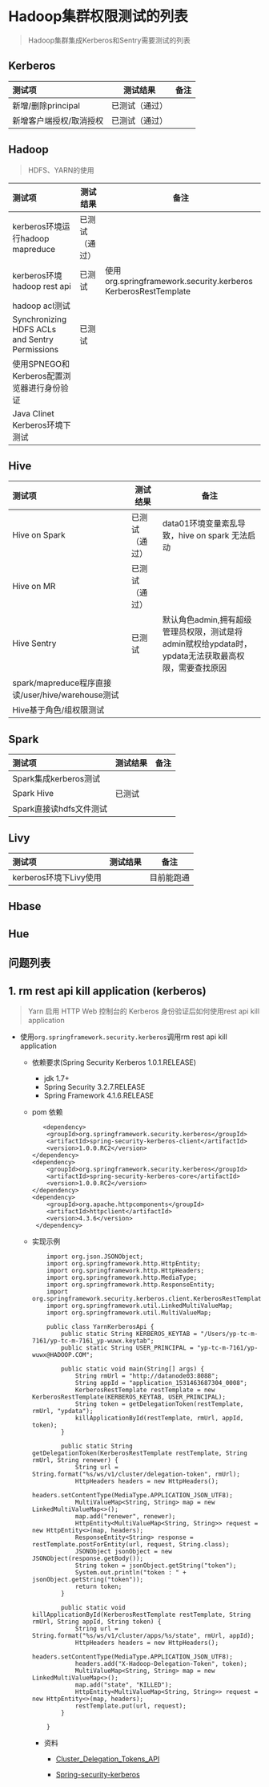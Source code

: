 # Hadoop集群权限测试的列表
> Hadoop集群集成Kerberos和Sentry需要测试的列表


## Kerberos

| 测试项				|测试结果	|备注|
|:------------------|--------|-----|
|新增/删除principal	|已测试（通过）||
|新增客户端授权/取消授权|已测试（通过）||




## Hadoop

> HDFS、YARN的使用


| 测试项				|测试结果	|备注|
|:------------------|--------|-----|
|kerberos环境运行hadoop mapreduce|已测试（通过）||
|kerberos环境 hadoop rest api|已测试|使用org.springframework.security.kerberos KerberosRestTemplate|
|hadoop acl测试|||
|Synchronizing HDFS ACLs and Sentry Permissions|已测试||
|使用SPNEGO和Kerberos配置浏览器进行身份验证|||
|Java Clinet Kerberos环境下测试|||




## Hive
| 测试项				|测试结果	|备注|
|:------------------|--------|-----|
|Hive on Spark   	|已测试（通过）|data01环境变量紊乱导致，hive on spark 无法启动|
|Hive on MR   		|已测试（通过）||
|Hive Sentry   		|已测试|默认角色admin,拥有超级管理员权限，测试是将admin赋权给ypdata时，ypdata无法获取最高权限，需要查找原因|
|spark/mapreduce程序直接读/user/hive/warehouse测试   |||
|Hive基于角色/组权限测试   |||

## Spark
| 测试项				|测试结果	|备注|
|:------------------|--------|-----|
| Spark集成kerberos测试 |||
| Spark Hive  |已测试||
| Spark直接读hdfs文件测试 |||



## Livy
| 测试项				|测试结果	|备注|
|:------------------|--------|-----|
|kerberos环境下Livy使用   ||目前能跑通|


## Hbase

## Hue




## 问题列表


## 1. rm rest api kill application (kerberos)
 
 > Yarn 启用 HTTP Web 控制台的 Kerberos 身份验证后如何使用rest api kill  application
 
 - 使用`org.springframework.security.kerberos`调用rm rest api kill application 
 	
 	- 依赖要求(Spring Security Kerberos 1.0.1.RELEASE)
		- jdk 1.7+
		- Spring Security 3.2.7.RELEASE
		- Spring Framework 4.1.6.RELEASE
 	
 	- pom 依赖

 		```
 		   <dependency>
            <groupId>org.springframework.security.kerberos</groupId>
            <artifactId>spring-security-kerberos-client</artifactId>
            <version>1.0.0.RC2</version>
        </dependency>
        <dependency>
            <groupId>org.springframework.security.kerberos</groupId>
            <artifactId>spring-security-kerberos-core</artifactId>
            <version>1.0.0.RC2</version>
        </dependency>
        <dependency>
            <groupId>org.apache.httpcomponents</groupId>
            <artifactId>httpclient</artifactId>
            <version>4.3.6</version>
         </dependency>
 		```
	- 实现示例

		```
			import org.json.JSONObject;
			import org.springframework.http.HttpEntity;
			import org.springframework.http.HttpHeaders;
			import org.springframework.http.MediaType;
			import org.springframework.http.ResponseEntity;
			import org.springframework.security.kerberos.client.KerberosRestTemplate;
			import org.springframework.util.LinkedMultiValueMap;
			import org.springframework.util.MultiValueMap;

			public class YarnKerberosApi {
			    public static String KERBEROS_KEYTAB = "/Users/yp-tc-m-7161/yp-tc-m-7161_yp-wuwx.keytab";
			    public static String USER_PRINCIPAL = "yp-tc-m-7161/yp-wuwx@HADOOP.COM";
			
			    public static void main(String[] args) {
			        String rmUrl = "http://datanode03:8088";
			        String appId = "application_1531463687304_0008";
			        KerberosRestTemplate restTemplate = new KerberosRestTemplate(KERBEROS_KEYTAB, USER_PRINCIPAL);
			        String token = getDelegationToken(restTemplate, rmUrl, "ypdata");
			        killApplicationById(restTemplate, rmUrl, appId, token);
			    }
			
			    public static String getDelegationToken(KerberosRestTemplate restTemplate, String rmUrl, String renewer) {
			        String url = String.format("%s/ws/v1/cluster/delegation-token", rmUrl);
			        HttpHeaders headers = new HttpHeaders();
			        headers.setContentType(MediaType.APPLICATION_JSON_UTF8);
			        MultiValueMap<String, String> map = new LinkedMultiValueMap<>();
			        map.add("renewer", renewer);
			        HttpEntity<MultiValueMap<String, String>> request = new HttpEntity<>(map, headers);
			        ResponseEntity<String> response = restTemplate.postForEntity(url, request, String.class);
			        JSONObject jsonObject = new JSONObject(response.getBody());
			        String token = jsonObject.getString("token");
			        System.out.println("token : " + jsonObject.getString("token"));
			        return token;
			    }
			
			    public static void killApplicationById(KerberosRestTemplate restTemplate, String rmUrl, String appId, String token) {
			        String url = String.format("%s/ws/v1/cluster/apps/%s/state", rmUrl, appId);
			        HttpHeaders headers = new HttpHeaders();
			        headers.setContentType(MediaType.APPLICATION_JSON_UTF8);
			        headers.add("X-Hadoop-Delegation-Token", token);
			        MultiValueMap<String, String> map = new LinkedMultiValueMap<>();
			        map.add("state", "KILLED");
			        HttpEntity<MultiValueMap<String, String>> request = new HttpEntity<>(map, headers);
			        restTemplate.put(url, request);
			    }
			
			}		
		```
		
		- 资料

			- [Cluster_Delegation_Tokens_API](https://hadoop.apache.org/docs/r2.8.0/hadoop-yarn/hadoop-yarn-site/ResourceManagerRest.html#Cluster_Delegation_Tokens_API)

			- [Spring-security-kerberos](https://docs.spring.io/spring-security-kerberos/docs/current/reference/html/requirements.html)